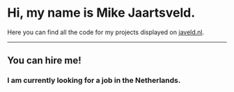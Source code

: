 # Hi, my name is Mike Jaartsveld.

Here you can find all the code for my projects displayed on [javeld.nl](https://www.javeld.nl).

---

## You can hire me!
### I am currently looking for a job in the Netherlands.
